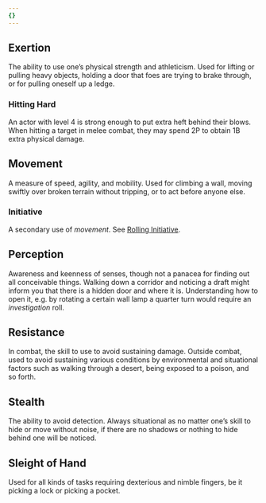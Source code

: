 ```yaml
---
{}
---
```

   
## Exertion   
The ability to use one’s physical strength and athleticism. Used for lifting or pulling heavy objects, holding a door that foes are trying to brake through, or for pulling oneself up a ledge.   
   
### Hitting Hard   
An actor with level 4 is strong enough to put extra heft behind their blows. When hitting a target in melee combat, they may spend 2P to obtain 1B extra physical damage.    
   
## Movement   
A measure of speed, agility, and mobility. Used for climbing a wall, moving swiftly over broken terrain without tripping, or to act before anyone else.   
   
### Initiative   
A secondary use of _movement_. See [Rolling Initiative](../Game%20Modes/Rolling%20Initiative.md).   
   
## Perception   
Awareness and keenness of senses, though not a panacea for finding out all conceivable things. Walking down a corridor and noticing a draft might inform you that there is a hidden door and where it is. Understanding how to open it, e.g. by rotating a certain wall lamp a quarter turn would require an _investigation_ roll.   
   
## Resistance   
In combat, the skill to use to avoid sustaining damage. Outside combat, used to avoid sustaining various conditions by environmental and situational factors such as walking through a desert, being exposed to a poison, and so forth.   
   
## Stealth   
The ability to avoid detection. Always situational as no matter one’s skill to hide or move without noise, if there are no shadows or nothing to hide behind one will be noticed.   
   
## Sleight of Hand   
Used for all kinds of tasks requiring dexterious and nimble fingers, be it picking a lock or picking a pocket.